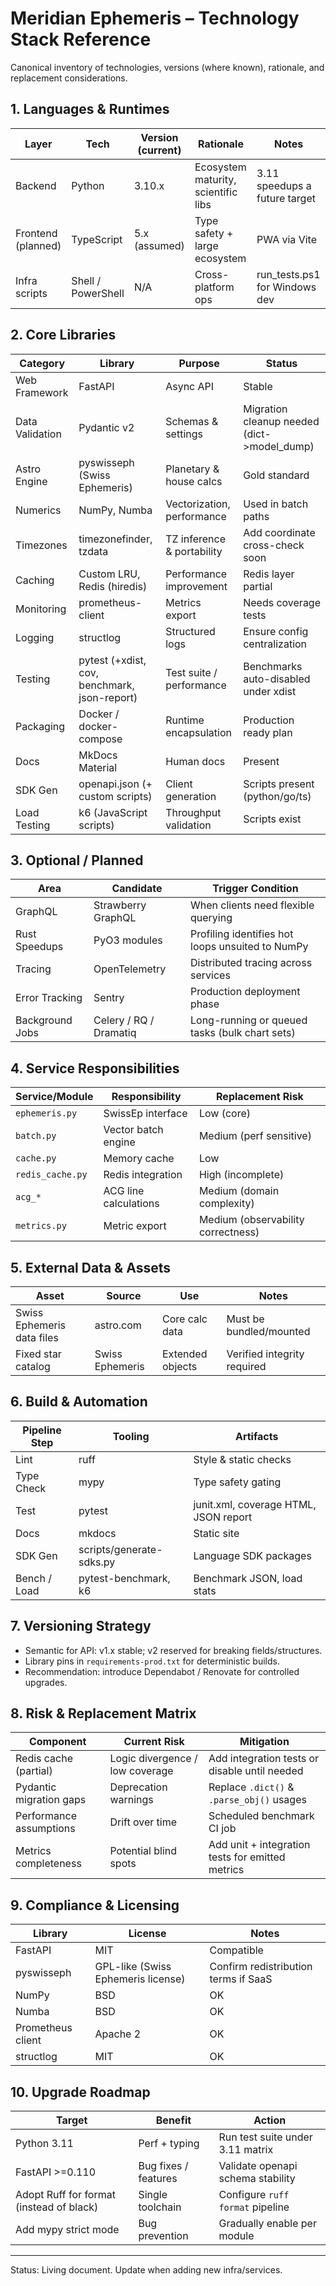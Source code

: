 # Meridian Ephemeris – Technology Stack Reference

Canonical inventory of technologies, versions (where known), rationale, and replacement considerations.

## 1. Languages & Runtimes
| Layer | Tech | Version (current) | Rationale | Notes |
|-------|------|-------------------|-----------|-------|
| Backend | Python | 3.10.x | Ecosystem maturity, scientific libs | 3.11 speedups a future target |
| Frontend (planned) | TypeScript | 5.x (assumed) | Type safety + large ecosystem | PWA via Vite |
| Infra scripts | Shell / PowerShell | N/A | Cross-platform ops | run_tests.ps1 for Windows dev |

## 2. Core Libraries
| Category | Library | Purpose | Status |
|----------|---------|---------|--------|
| Web Framework | FastAPI | Async API | Stable |
| Data Validation | Pydantic v2 | Schemas & settings | Migration cleanup needed (dict->model_dump) |
| Astro Engine | pyswisseph (Swiss Ephemeris) | Planetary & house calcs | Gold standard |
| Numerics | NumPy, Numba | Vectorization, performance | Used in batch paths |
| Timezones | timezonefinder, tzdata | TZ inference & portability | Add coordinate cross-check soon |
| Caching | Custom LRU, Redis (hiredis) | Performance improvement | Redis layer partial |
| Monitoring | prometheus-client | Metrics export | Needs coverage tests |
| Logging | structlog | Structured logs | Ensure config centralization |
| Testing | pytest (+xdist, cov, benchmark, json-report) | Test suite / performance | Benchmarks auto-disabled under xdist |
| Packaging | Docker / docker-compose | Runtime encapsulation | Production ready plan |
| Docs | MkDocs Material | Human docs | Present |
| SDK Gen | openapi.json (+ custom scripts) | Client generation | Scripts present (python/go/ts) |
| Load Testing | k6 (JavaScript scripts) | Throughput validation | Scripts exist |

## 3. Optional / Planned
| Area | Candidate | Trigger Condition |
|------|----------|------------------|
| GraphQL | Strawberry GraphQL | When clients need flexible querying |
| Rust Speedups | PyO3 modules | Profiling identifies hot loops unsuited to NumPy |
| Tracing | OpenTelemetry | Distributed tracing across services |
| Error Tracking | Sentry | Production deployment phase |
| Background Jobs | Celery / RQ / Dramatiq | Long-running or queued tasks (bulk chart sets) |

## 4. Service Responsibilities
| Service/Module | Responsibility | Replacement Risk |
|----------------|----------------|-----------------|
| `ephemeris.py` | SwissEp interface | Low (core) |
| `batch.py` | Vector batch engine | Medium (perf sensitive) |
| `cache.py` | Memory cache | Low |
| `redis_cache.py` | Redis integration | High (incomplete) |
| `acg_*` | ACG line calculations | Medium (domain complexity) |
| `metrics.py` | Metric export | Medium (observability correctness) |

## 5. External Data & Assets
| Asset | Source | Use | Notes |
|-------|--------|-----|-------|
| Swiss Ephemeris data files | astro.com | Core calc data | Must be bundled/mounted |
| Fixed star catalog | Swiss Ephemeris | Extended objects | Verified integrity required |

## 6. Build & Automation
| Pipeline Step | Tooling | Artifacts |
|---------------|---------|----------|
| Lint | ruff | Style & static checks |
| Type Check | mypy | Type safety gating |
| Test | pytest | junit.xml, coverage HTML, JSON report |
| Docs | mkdocs | Static site |
| SDK Gen | scripts/generate-sdks.py | Language SDK packages |
| Bench / Load | pytest-benchmark, k6 | Benchmark JSON, load stats |

## 7. Versioning Strategy
- Semantic for API: v1.x stable; v2 reserved for breaking fields/structures.
- Library pins in `requirements-prod.txt` for deterministic builds.
- Recommendation: introduce Dependabot / Renovate for controlled upgrades.

## 8. Risk & Replacement Matrix
| Component | Current Risk | Mitigation |
|-----------|--------------|------------|
| Redis cache (partial) | Logic divergence / low coverage | Add integration tests or disable until needed |
| Pydantic migration gaps | Deprecation warnings | Replace `.dict()` & `.parse_obj()` usages |
| Performance assumptions | Drift over time | Scheduled benchmark CI job |
| Metrics completeness | Potential blind spots | Add unit + integration tests for emitted metrics |

## 9. Compliance & Licensing
| Library | License | Notes |
|---------|---------|------|
| FastAPI | MIT | Compatible |
| pyswisseph | GPL-like (Swiss Ephemeris license) | Confirm redistribution terms if SaaS |
| NumPy | BSD | OK |
| Numba | BSD | OK |
| Prometheus client | Apache 2 | OK |
| structlog | MIT | OK |

## 10. Upgrade Roadmap
| Target | Benefit | Action |
|--------|---------|--------|
| Python 3.11 | Perf + typing | Run test suite under 3.11 matrix |
| FastAPI >=0.110 | Bug fixes / features | Validate openapi schema stability |
| Adopt Ruff for format (instead of black) | Single toolchain | Configure `ruff format` pipeline |
| Add mypy strict mode | Bug prevention | Gradually enable per module |

---
Status: Living document. Update when adding new infra/services.
